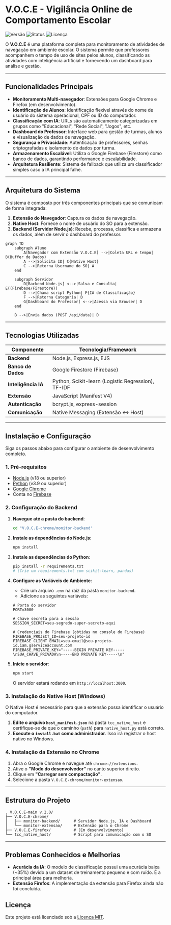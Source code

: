 # V.O.C.E - Vigilância Online de Comportamento Escolar

![Versão](https://img.shields.io/badge/version-2.0-blue)
![Status](https://img.shields.io/badge/status-em%20desenvolvimento-yellow)
![Licença](https://img.shields.io/badge/license-MIT-green)

O **V.O.C.E** é uma plataforma completa para monitoramento de atividades de navegação em ambiente escolar. O sistema permite que professores acompanhem o tempo de uso de sites pelos alunos, classificando as atividades com inteligência artificial e fornecendo um dashboard para análise e gestão.

---

## Funcionalidades Principais

- **Monitoramento Multi-navegador**: Extensões para Google Chrome e Firefox (em desenvolvimento).
- **Identificação de Alunos**: Identificação flexível através do nome de usuário do sistema operacional, CPF ou ID do computador.
- **Classificação com IA**: URLs são automaticamente categorizadas em grupos como "Educacional", "Rede Social", "Jogos", etc.
- **Dashboard do Professor**: Interface web para gestão de turmas, alunos e visualização de dados de navegação.
- **Segurança e Privacidade**: Autenticação de professores, senhas criptografadas e isolamento de dados por turma.
- **Armazenamento Escalável**: Utiliza o Google Firebase (Firestore) como banco de dados, garantindo performance e escalabilidade.
- **Arquitetura Resiliente**: Sistema de fallback que utiliza um classificador simples caso a IA principal falhe.

---

## Arquitetura do Sistema

O sistema é composto por três componentes principais que se comunicam de forma integrada:

1.  **Extensão do Navegador**: Captura os dados de navegação.
2.  **Native Host**: Fornece o nome de usuário do SO para a extensão.
3.  **Backend (Servidor Node.js)**: Recebe, processa, classifica e armazena os dados, além de servir o dashboard do professor.

```mermaid
graph TD
    subgraph Aluno
        A[Navegador com Extensão V.O.C.E] -->|Coleta URL e tempo| B(Buffer de Dados)
        A -->|Solicita ID| C{Native Host}
        C -->|Retorna Username do SO| A
    end

    subgraph Servidor
        D[Backend Node.js] <-->|Salva e Consulta| E((Firebase/Firestore))
        D -->|Chama script Python| F{IA de Classificação}
        F -->|Retorna Categoria| D
        G[Dashboard do Professor] <-->|Acessa via Browser| D
    end

    B -->|Envia dados (POST /api/data)| D
```

---

## Tecnologias Utilizadas

| Componente          | Tecnologia/Framework                                     |
| ------------------- | -------------------------------------------------------- |
| **Backend**         | Node.js, Express.js, EJS                                 |
| **Banco de Dados**  | Google Firestore (Firebase)                              |
| **Inteligência IA** | Python, Scikit-learn (Logistic Regression), TF-IDF       |
| **Extensão**        | JavaScript (Manifest V4)                                 |
| **Autenticação**    | bcrypt.js, express-session                               |
| **Comunicação**     | Native Messaging (Extensão <-> Host)                     |

---

## Instalação e Configuração

Siga os passos abaixo para configurar o ambiente de desenvolvimento completo.

### 1. Pré-requisitos

- [Node.js](https://nodejs.org/) (v18 ou superior)
- [Python](https://www.python.org/) (v3.9 ou superior)
- [Google Chrome](https://www.google.com/chrome/)
- Conta no [Firebase](https://firebase.google.com/)

### 2. Configuração do Backend

1.  **Navegue até a pasta do backend**:
    ```bash
    cd "V.O.C.E-chrome/monitor-backend"
    ```

2.  **Instale as dependências do Node.js**:
    ```bash
    npm install
    ```

3.  **Instale as dependências do Python**:
    ```bash
    pip install -r requirements.txt
    # (Crie um requirements.txt com scikit-learn, pandas)
    ```

4.  **Configure as Variáveis de Ambiente**:
    - Crie um arquivo `.env` na raiz da pasta `monitor-backend`.
    - Adicione as seguintes variáveis:

    ```env
    # Porta do servidor
    PORT=3000

    # Chave secreta para a sessão
    SESSION_SECRET=seu-segredo-super-secreto-aqui

    # Credenciais do Firebase (obtidas no console do Firebase)
    FIREBASE_PROJECT_ID=seu-projeto-id
    FIREBASE_CLIENT_EMAIL=seu-email@seu-projeto-id.iam.gserviceaccount.com
    FIREBASE_PRIVATE_KEY="-----BEGIN PRIVATE KEY-----\nSUA_CHAVE_PRIVADA\n-----END PRIVATE KEY-----\n"
    ```

5.  **Inicie o servidor**:
    ```bash
    npm start
    ```
    O servidor estará rodando em `http://localhost:3000`.

### 3. Instalação do Native Host (Windows)

O Native Host é necessário para que a extensão possa identificar o usuário do computador.

1.  **Edite o arquivo `host_manifest.json`** na pasta `tcc_native_host` e certifique-se de que o caminho (`path`) para `native_host.py` está correto.
2.  **Execute o `install.bat` como administrador**. Isso irá registrar o host nativo no Windows.

### 4. Instalação da Extensão no Chrome

1.  Abra o Google Chrome e navegue até `chrome://extensions`.
2.  Ative o **"Modo do desenvolvedor"** no canto superior direito.
3.  Clique em **"Carregar sem compactação"**.
4.  Selecione a pasta `V.O.C.E-chrome/monitor-extensao`.

---

## Estrutura do Projeto

```
. V.O.C.E-main v.2.0/
├── V.O.C.E-chrome/
│   ├── monitor-backend/      # Servidor Node.js, IA e Dashboard
│   └── monitor-extensao/     # Extensão para o Chrome
├── V.O.C.E-firefox/          # (Em desenvolvimento)
└── tcc_native_host/          # Script para comunicação com o SO
```

---

## Problemas Conhecidos e Melhorias

- **Acurácia da IA**: O modelo de classificação possui uma acurácia baixa (~35%) devido a um dataset de treinamento pequeno e com ruído. É a principal área para melhoria.
- **Extensão Firefox**: A implementação da extensão para Firefox ainda não foi concluída.

## Licença

Este projeto está licenciado sob a [Licença MIT](LICENSE).

